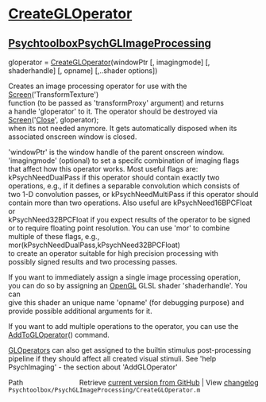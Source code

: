 # [CreateGLOperator](CreateGLOperator)
## [Psychtoolbox](Psychtoolbox)[PsychGLImageProcessing](PsychGLImageProcessing)

gloperator = [CreateGLOperator](CreateGLOperator)(windowPtr [, imagingmode] [, shaderhandle] [, opname] [,..shader options])  
  
Creates an image processing operator for use with the [Screen](Screen)('TransformTexture')  
function (to be passed as 'transformProxy' argument) and returns  
a handle 'gloperator' to it. The operator should be destroyed via [Screen](Screen)('[Close](Close)', gloperator);  
when its not needed anymore. It gets automatically disposed when its associated onscreen window is closed.  
  
'windowPtr' is the window handle of the parent onscreen window.  
'imagingmode' (optional) to set a specifc combination of imaging flags  
that affect how this operator works. Most useful flags are:  
kPsychNeedDualPass if this operator should contain exactly two  
operations, e.g., if it defines a separable convolution which consists of  
two 1-D convolution passes, or kPsychNeedMultiPass if this operator should  
contain more than two operations. Also useful are kPsychNeed16BPCFloat or  
kPsychNeed32BPCFloat if you expect results of the operator to be signed  
or to require floating point resolution. You can use 'mor' to combine  
multiple of these flags, e.g., mor(kPsychNeedDualPass,kPsychNeed32BPCFloat)  
to create an operator suitable for high precision processing with  
possibly signed results and two processing passes.  
  
If you want to immediately assign a single image processing operation,  
you can do so by assigning an [OpenGL](OpenGL) GLSL shader 'shaderhandle'. You can  
give this shader an unique name 'opname' (for debugging purpose) and  
provide possible additional arguments for it.  
  
If you want to add multiple operations to the operator, you can use the  
[AddToGLOperator](AddToGLOperator)() command.  
  
[GLOperators](GLOperators) can also get assigned to the builtin stimulus post-processing  
pipeline if they should affect all created visual stimuli. See 'help  
PsychImaging' - the section about 'AddGLOperator'  
  




<div class="code_header" style="text-align:right;">
  <span style="float:left;">Path&nbsp;&nbsp;</span> <span class="counter">Retrieve <a href=
  "https://raw.github.com/Psychtoolbox-3/Psychtoolbox-3/beta/Psychtoolbox/PsychGLImageProcessing/CreateGLOperator.m">current version from GitHub</a> | View <a href=
  "https://github.com/Psychtoolbox-3/Psychtoolbox-3/commits/beta/Psychtoolbox/PsychGLImageProcessing/CreateGLOperator.m">changelog</a></span>
</div>
<div class="code">
  <code>Psychtoolbox/PsychGLImageProcessing/CreateGLOperator.m</code>
</div>

